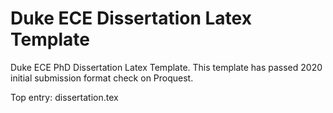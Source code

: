 # Duke ECE Dissertation Latex Template
Duke ECE PhD Dissertation Latex Template. This template has passed 2020 initial submission format check on Proquest.

Top entry:
dissertation.tex
